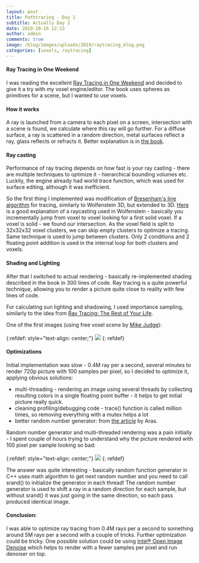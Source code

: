 ```yaml
---
layout: post
title: Pathtracing - Day 1
subtitle: Actually Day 2
date: 2019-10-16 12:13
author: admin
comments: true
image: /blog/images/uploads/2019/raytracing_blog.png
categories: [voxels, raytracing]
---
```


#### Ray Tracing in One Weekend

I was reading the excellent [Ray Tracing in One Weekend](https://www.realtimerendering.com/raytracing/Ray%20Tracing%20in%20a%20Weekend.pdf) and decided to give it a try with my voxel engine/editor. The book uses spheres as primitives for a scene, but I wanted to use voxels.

#### How it works

A ray is launched from a camera to each pixel on a screen, intersection with a scene is found, we calculate where this ray will go further. For a diffuse surface, a ray is scattered in a random direction, metal surfaces reflect a ray, glass reflects or refracts it. Better explanation is in [the book](https://www.realtimerendering.com/raytracing/Ray%20Tracing%20in%20a%20Weekend.pdf).

#### Ray casting

Performance of ray tracing depends on how fast is your ray casting - there are multiple techniques to optimize it - hierarchical bounding volumes etc. Luckily, the engine already had world trace function, which was used for surface editing, although it was inefficient.

So the first thing I implemented was modification of [Bresenham's line algorithm](https://en.wikipedia.org/wiki/Bresenham%27s_line_algorithm) for tracing, similarly to Wolfenstein 3D, but extended to 3D. [Here](https://lodev.org/cgtutor/raycasting.html) is a good explanation of a raycasting used in Wolfenstein - basically you incrementally jump from voxel to voxel looking for a first solid voxel. If a voxel is solid - we found our intersection. As the voxel field is split to 32x32x32 voxel clusters, we can skip empty clusters to optimize a tracing. Same technique is used to jump between clusters. Only 2 conditions and 2 floating point addition is used in the internal loop for both clusters and voxels.

#### Shading and Lighting

After that I switched to actual rendering - basically re-implemented shading described in the book in 300 lines of code. Ray tracing is a quite powerful technique, allowing you to render a picture quite close to reality with few lines of code.

For calculating sun lighting and shadowing, I used importance sampling, similarly to the idea from [Ray Tracing: The Rest of Your Life](https://www.realtimerendering.com/raytracing/Ray%20Tracing_%20the%20Rest%20of%20Your%20Life.pdf).

One of the first images (using free voxel scene by [Mike Judge](https://github.com/mikelovesrobots/mmmm)):<br/><br/>
{:refdef: style="text-align: center;"}
[![](/blog/images/uploads/2019/raytracing_day1_thumb.png)](/blog/images/uploads/2019/raytracing_day1.png)
{: refdef}

#### Optimizations

Initial implementation was slow - 0.4M ray per a second, several minutes to render 720p picture with 100 samples per pixel, so I decided to optimize it, applying obvious solutions:

* multi-threading - rendering an image using several threads by collecting resulting colors in a single floating point buffer - it helps to get initial picture really quick.
* cleaning profiling/debugging code - trace() function is called million times, so removing everything with a mutex helps a lot
* better random number generator: from [the article](https://aras-p.info/blog/2018/03/28/Daily-Pathtracer-Part-2-Fix-Stupid/) by Aras.

Random number generator and multi-threaded rendering was a pain initially - I spent couple of hours trying to understand why the picture rendered with 100 pixel per sample looking so bad:
<br/><br/>
{:refdef: style="text-align: center;"}
[![](/blog/images/uploads/2019/raycasting_1_thumb.png)](/blog/images/uploads/2019/raycasting_1_thumb.png)
{: refdef}

The answer was quite interesting - basically random function generator in C++ uses math algorithm to get next random number and you need to call srand() to initialize the generator in each thread! The random number generator is used to shift a ray in a random direction for each sample, but without srand() it was just going in the same direction, so each pass produced identical image.

#### Conclusion:

I was able to optimize ray tracing from 0.4M rays per a second to something around 5M rays per a second with a couple of tricks. Further optimization could be tricky. One possible solution could be using [Intel® Open Image Denoise](https://openimagedenoise.github.io/) which helps to render with a fewer samples per pixel and run denoiser on top.


